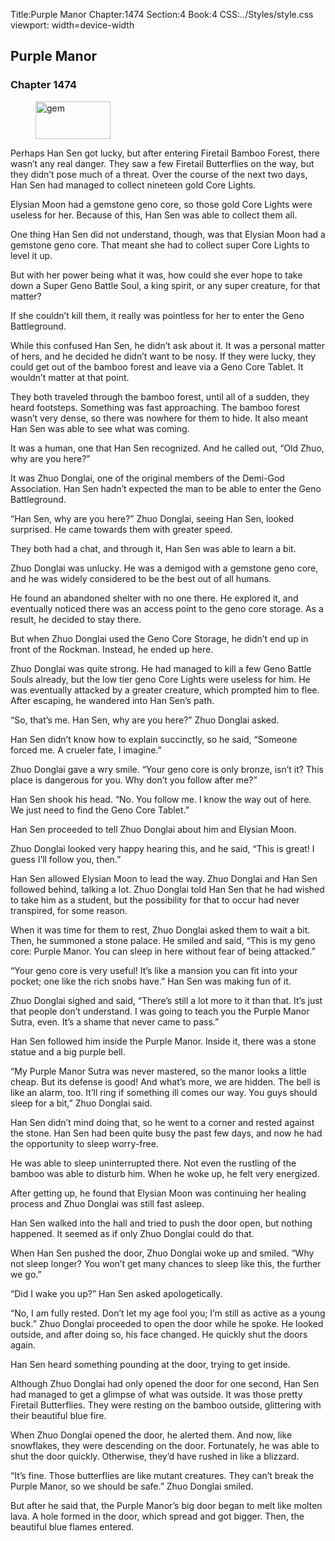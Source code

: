 Title:Purple Manor 
Chapter:1474 
Section:4 
Book:4 
CSS:../Styles/style.css 
viewport: width=device-width
  
## Purple Manor
### Chapter 1474 
<figure>
	<img src="../Images/gem.gif" alt="gem" id="gem" width="120" height="60" />
</figure>
  

  
  Perhaps Han Sen got lucky, but after entering Firetail Bamboo Forest, there wasn’t any real danger. They saw a few Firetail Butterflies on the way, but they didn’t pose much of a threat. Over the course of the next two days, Han Sen had managed to collect nineteen gold Core Lights.

Elysian Moon had a gemstone geno core, so those gold Core Lights were useless for her. Because of this, Han Sen was able to collect them all.

One thing Han Sen did not understand, though, was that Elysian Moon had a gemstone geno core. That meant she had to collect super Core Lights to level it up.

But with her power being what it was, how could she ever hope to take down a Super Geno Battle Soul, a king spirit, or any super creature, for that matter?

If she couldn’t kill them, it really was pointless for her to enter the Geno Battleground.

While this confused Han Sen, he didn’t ask about it. It was a personal matter of hers, and he decided he didn’t want to be nosy. If they were lucky, they could get out of the bamboo forest and leave via a Geno Core Tablet. It wouldn’t matter at that point.

They both traveled through the bamboo forest, until all of a sudden, they heard footsteps. Something was fast approaching. The bamboo forest wasn’t very dense, so there was nowhere for them to hide. It also meant Han Sen was able to see what was coming.

It was a human, one that Han Sen recognized. And he called out, “Old Zhuo, why are you here?”

It was Zhuo Donglai, one of the original members of the Demi-God Association. Han Sen hadn’t expected the man to be able to enter the Geno Battleground.

“Han Sen, why are you here?” Zhuo Donglai, seeing Han Sen, looked surprised. He came towards them with greater speed.

They both had a chat, and through it, Han Sen was able to learn a bit.

Zhuo Donglai was unlucky. He was a demigod with a gemstone geno core, and he was widely considered to be the best out of all humans.

He found an abandoned shelter with no one there. He explored it, and eventually noticed there was an access point to the geno core storage. As a result, he decided to stay there.

But when Zhuo Donglai used the Geno Core Storage, he didn’t end up in front of the Rockman. Instead, he ended up here.

Zhuo Donglai was quite strong. He had managed to kill a few Geno Battle Souls already, but the low tier geno Core Lights were useless for him. He was eventually attacked by a greater creature, which prompted him to flee. After escaping, he wandered into Han Sen’s path.

“So, that’s me. Han Sen, why are you here?” Zhuo Donglai asked.

Han Sen didn’t know how to explain succinctly, so he said, “Someone forced me. A crueler fate, I imagine.”

Zhuo Donglai gave a wry smile. “Your geno core is only bronze, isn’t it? This place is dangerous for you. Why don’t you follow after me?”

Han Sen shook his head. “No. You follow me. I know the way out of here. We just need to find the Geno Core Tablet.”

Han Sen proceeded to tell Zhuo Donglai about him and Elysian Moon.

Zhuo Donglai looked very happy hearing this, and he said, “This is great! I guess I’ll follow you, then.”

Han Sen allowed Elysian Moon to lead the way. Zhuo Donglai and Han Sen followed behind, talking a lot. Zhuo Donglai told Han Sen that he had wished to take him as a student, but the possibility for that to occur had never transpired, for some reason.

When it was time for them to rest, Zhuo Donglai asked them to wait a bit. Then, he summoned a stone palace. He smiled and said, “This is my geno core: Purple Manor. You can sleep in here without fear of being attacked.”

“Your geno core is very useful! It’s like a mansion you can fit into your pocket; one like the rich snobs have.” Han Sen was making fun of it.

Zhuo Donglai sighed and said, “There’s still a lot more to it than that. It’s just that people don’t understand. I was going to teach you the Purple Manor Sutra, even. It’s a shame that never came to pass.”

Han Sen followed him inside the Purple Manor. Inside it, there was a stone statue and a big purple bell.

“My Purple Manor Sutra was never mastered, so the manor looks a little cheap. But its defense is good! And what’s more, we are hidden. The bell is like an alarm, too. It’ll ring if something ill comes our way. You guys should sleep for a bit,” Zhuo Donglai said.

Han Sen didn’t mind doing that, so he went to a corner and rested against the stone. Han Sen had been quite busy the past few days, and now he had the opportunity to sleep worry-free.

He was able to sleep uninterrupted there. Not even the rustling of the bamboo was able to disturb him. When he woke up, he felt very energized.

After getting up, he found that Elysian Moon was continuing her healing process and Zhuo Donglai was still fast asleep.

Han Sen walked into the hall and tried to push the door open, but nothing happened. It seemed as if only Zhuo Donglai could do that.

When Han Sen pushed the door, Zhuo Donglai woke up and smiled. “Why not sleep longer? You won’t get many chances to sleep like this, the further we go.”

“Did I wake you up?” Han Sen asked apologetically.

“No, I am fully rested. Don’t let my age fool you; I’m still as active as a young buck.” Zhuo Donglai proceeded to open the door while he spoke. He looked outside, and after doing so, his face changed. He quickly shut the doors again.

Han Sen heard something pounding at the door, trying to get inside.

Although Zhuo Donglai had only opened the door for one second, Han Sen had managed to get a glimpse of what was outside. It was those pretty Firetail Butterflies. They were resting on the bamboo outside, glittering with their beautiful blue fire.

When Zhuo Donglai opened the door, he alerted them. And now, like snowflakes, they were descending on the door. Fortunately, he was able to shut the door quickly. Otherwise, they’d have rushed in like a blizzard.

“It’s fine. Those butterflies are like mutant creatures. They can’t break the Purple Manor, so we should be safe.” Zhuo Donglai smiled.

But after he said that, the Purple Manor’s big door began to melt like molten lava. A hole formed in the door, which spread and got bigger. Then, the beautiful blue flames entered.
